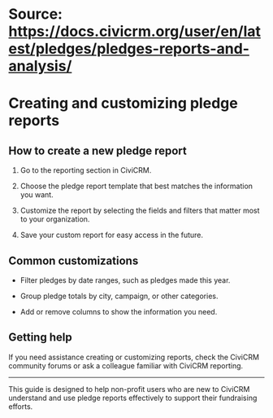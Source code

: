 # Source: https://docs.civicrm.org/user/en/latest/pledges/pledges-reports-and-analysis/

# Creating and customizing pledge reports

## How to create a new pledge report

1. Go to the reporting section in CiviCRM.

2. Choose the pledge report template that best matches the information you want.

3. Customize the report by selecting the fields and filters that matter most to your organization.

4. Save your custom report for easy access in the future.

## Common customizations

- Filter pledges by date ranges, such as pledges made this year.

- Group pledge totals by city, campaign, or other categories.

- Add or remove columns to show the information you need.

## Getting help

If you need assistance creating or customizing reports, check the CiviCRM community forums or ask a colleague familiar with CiviCRM reporting.

---

This guide is designed to help non-profit users who are new to CiviCRM understand and use pledge reports effectively to support their fundraising efforts.
